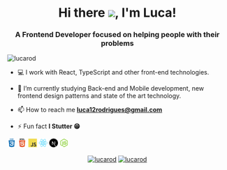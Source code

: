 <h1 align="center">Hi there <img src="https://raw.githubusercontent.com/kaueMarques/kaueMarques/master/hi.gif" width="30px">, I'm Luca!</h1>
<h3 align="center">A Frontend Developer focused on helping people with their problems</h3>
<p align="left"> <img src="https://komarev.com/ghpvc/?username=lucarod" alt="lucarod" /> </p>

- 💻 I work with React, TypeScript and other front-end technologies.

- 🌱 I’m currently studying Back-end and Mobile development, new frontend design patterns and state of the art technology.

- 📫 How to reach me **luca12rodrigues@gmail.com**

- ⚡ Fun fact **I Stutter 😁**

<p align="left">
<img src="https://raw.githubusercontent.com/devicons/devicon/master/icons/css3/css3-plain-wordmark.svg" alt="css3"  width="20" height="20"/>
<img src="https://raw.githubusercontent.com/devicons/devicon/master/icons/html5/html5-original-wordmark.svg" alt="html5"  width="20" height="20"/>
<img src="https://raw.githubusercontent.com/devicons/devicon/master/icons/javascript/javascript-original.svg" alt="javascript" width="20" height="20"/>
<img src="https://raw.githubusercontent.com/devicons/devicon/master/icons/react/react-original.svg" alt="react" width="20" height="20"/>
<img src="https://raw.githubusercontent.com/devicons/devicon/master/icons/nextjs/nextjs-original.svg" alt="next" width="20" height="20"/>
<img src="https://raw.githubusercontent.com/devicons/devicon/master/icons/nodejs/nodejs-original.svg" alt="c" width="20" height="20"/>
</p>

<p align="center">
<a href="https://codepen.io/lucarod" target="blank"><img align="center" src="https://cdn.jsdelivr.net/npm/simple-icons@3.0.1/icons/codepen.svg" alt="lucarod" height="20" width="20" /></a>
<a href="https://www.linkedin.com/in/lucarod/" target="blank"><img align="center" src="https://cdn.jsdelivr.net/npm/simple-icons@3.0.1/icons/linkedin.svg" alt="lucarod" height="20" width="20" /></a>
</p>

<!--

Here are some ideas to get you started:

- 🔭 I’m currently working on ...
- 🌱 I’m currently learning ...
- 👯 I’m looking to collaborate on ...
- 🤔 I’m looking for help with ...
- 💬 Ask me about ...
- 📫 How to reach me: ...
- 😄 Pronouns: ...
- ⚡ Fun fact: ...
-->
